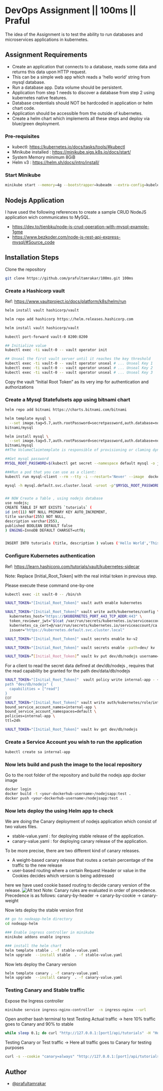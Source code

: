 
# DevOps Assignment || 100ms || Praful

The idea of the Assignment is to test the ability to run databases and microservices applications in kubernetes.
## Assignment Requirements
- Create an application that connects to a database, reads some data and returns this data upon HTTP request.
- This can be a simple web app which reads a 'hello world' string from mysql database.
- Run a database app. Data volume should be persistent.
- Application from step 1 needs to discover a database from step 2 using kubernetes native features.
- Database credentials should NOT be hardcoded in application or helm chart code.
- Application should be accessible from the outside of kubernetes.
- Create a helm chart which implements all these steps and deploy via blue/green deployment.

### Pre-requisites
- kubectl: https://kubernetes.io/docs/tasks/tools/#kubectl
- Minikube installed : https://minikube.sigs.k8s.io/docs/start/
- System Memory minimum 8GiB
- Helm v3 : https://helm.sh/docs/intro/install/

### Start Minikube
```bash
minikube start --memory=4g --bootstrapper=kubeadm --extra-config=kubelet.authentication-token-webhook=true --extra-config=kubelet.authorization-mode=Webhook --extra-config=scheduler.bind-address=0.0.0.0 --extra-config=controller-manager.bind-address=0.0.0.0
```


## Nodejs Application

I have used the following references to create a sample CRUD NodeJS application wich communicates to MySQL.

- https://dev.to/tienbku/node-js-crud-operation-with-mysql-example-1gme
- https://www.bezkoder.com/node-js-rest-api-express-mysql/#Source_code

## Installation Steps

Clone the repository
```bash
git clone https://github.com/prafultamrakar/100ms.git 100ms
```

### Create a Hashicorp vault

Ref: https://www.vaultproject.io/docs/platform/k8s/helm/run
```bash
helm install vault hashicorp/vault

helm repo add hashicorp https://helm.releases.hashicorp.com

helm install vault hashicorp/vault

kubectl port-forward vault-0 8200:8200

## Initialize value
kubectl exec -ti vault-0 -- vault operator init

## Unseal the first vault server until it reaches the key threshold
kubectl exec -ti vault-0 -- vault operator unseal # ... Unseal Key 1
kubectl exec -ti vault-0 -- vault operator unseal # ... Unseal Key 2
kubectl exec -ti vault-0 -- vault operator unseal # ... Unseal Key 3
```
Copy the vault “Initial Root Token” as its very imp for authentication and authorizations



### Create a Mysql Statefulsets app using bitnami chart
``` bash
helm repo add bitnami https://charts.bitnami.com/bitnami

helm template mysql \
  --set image.tag=5.7,auth.rootPassword=secretpassword,auth.database=nodejs,auth.username=nodejs,auth.password=nodejs-123 \
bitnami/mysql

helm install mysql \
  --set image.tag=5.7,auth.rootPassword=secretpassword,auth.database=nodejs,auth.username=nodejs,auth.password=nodejs-123 \
bitnami/mysql
##The VolumeClaimtemplate is responsible of provisioning or claming dynamic PV 

##Get mysql password 
MYSQL_ROOT_PASSWORD=$(kubectl get secret --namespace default mysql -o jsonpath="{.data.mysql-root-password}" | base64 --decode)

###Run a pod that you can use as a client:
kubectl run mysql-client --rm --tty -i --restart='Never' --image  docker.io/bitnami/mysql:5.7 --namespace default --command -- bash

mysql -h mysql.default.svc.cluster.local -uroot -p"$MYSQL_ROOT_PASSWORD"


## NOW Create a Table , using nodejs database
use nodejs;
CREATE TABLE IF NOT EXISTS `tutorials` (
id int(11) NOT NULL PRIMARY KEY AUTO_INCREMENT,
title varchar(255) NOT NULL,
description varchar(255),
published BOOLEAN DEFAULT false
) ENGINE=InnoDB DEFAULT CHARSET=utf8;


INSERT INTO tutorials (title, description ) values ('Hello World','This is test tutorials')

```

### Configure Kubernetes authentication
Ref: https://learn.hashicorp.com/tutorials/vault/kubernetes-sidecar

Note: Replace [Initial_Root_Token] with the real initial token in previous step.

Please execute these command one-by-one
``` bash
kubectl exec -it vault-0 -- /bin/sh

VAULT_TOKEN="[Initial_Root_Token]" vault auth enable kubernetes

VAULT_TOKEN="[Initial_Root_Token]" vault write auth/kubernetes/config \
  kubernetes_host="https://$KUBERNETES_PORT_443_TCP_ADDR:443" \
  token_reviewer_jwt="$(cat /var/run/secrets/kubernetes.io/serviceaccount/token)" \
  kubernetes_ca_cert=@/var/run/secrets/kubernetes.io/serviceaccount/ca.crt \
  issuer="https://kubernetes.default.svc.cluster.local"

VAULT_TOKEN="[Initial_Root_Token]" vault secrets enable kv-v2

VAULT_TOKEN="[Initial_Root_Token]" vault secrets enable -path=dev/ kv

VAULT_TOKEN=”[Initial_Root_Token]” vault kv put dev/db/nodejs username='nodejs' password='nodejs-123
```

For a client to read the secret data defined at dev/db/nodejs
, requires that the read capability be granted for the path dev/data/db/nodejs
```bash
VAULT_TOKEN="[Initial_Root_Token]"  vault policy write internal-app - <<EOF
path "dev/db/nodejs" {
  capabilities = ["read"]
}
EOF
VAULT_TOKEN="[Initial_Root_Token]" vault write auth/kubernetes/role/internal-app \
bound_service_account_names=internal-app \
bound_service_account_namespaces=default \
policies=internal-app \
ttl=24h

VAULT_TOKEN="[Initial_Root_Token]" vault kv get dev/db/nodejs
```

### Create a Service Account you wish to run the application
```bash
kubectl create sa internal-app
```

### Now lets build and push the image to the local repository 
Go to the root folder of the repository and build the nodejs app docker image
```bash
docker login 
docker build -t <your-dockerhub-username>/nodejsapp:test .
docker push <your-dockerhub-username>/nodejsapp:test .
```

### Now lets deploy the using Helm app to check 
We are doing the Canary deployment of nodejs application which consist of two values files.
- stable-value.yaml : for deploying stable release of the application.
- canary-value.yaml : for deploying canary release of the application.

To be more precise, there are two different kind of canary releases.
- A weight-based canary release that routes a certain percentage of the traffic to the new release
- user-based routing where a certain Request Header or value in the Cookies decides which version is being addressed

here we have used cookie based routing to decide canary version of the release.
![Alt text](images/canary-ingress.png?raw=true "Canary Release")
Note: Canary rules are evaluated in order of precedence. Precedence is as follows: canary-by-header -> canary-by-cookie -> canary-weight

Now lets deploy the stable version first
```bash
## go to nodeapp-helm directory
cd nodeapp-helm

### Enable ingress controller in minikube
minikube addons enable ingress

### install the helm chart
helm template stable . -f stable-value.yaml
helm upgrade  --install stable  . -f stable-value.yaml

```
Now lets deploy the Canary version
```bash
helm template canary . -f canary-value.yaml
helm upgrade  --install canary  . -f canary-value.yaml
```

### Testing Canary and Stable traffic 
Expose the Ingress controller
```bash
minikube service ingress-nginx-controller  -n ingress-nginx --url
```

Open another bash terminal to test
Testing Actual traffic -> here 10% traffic goes to Canary and 90% to stable
```bash
while sleep 0.1; do curl "http://127.0.0.1:[port]/api/tutorials" -H "Host: chart-example.local"; done
```
Testing Canary or Test traffic -> Here all traffic goes to Canary for testing purposes
```bash
curl -s --cookie "canary=always" "http://127.0.0.1:[port]/api/tutorials" -H "Host: chart-example.local"
```

## Author

- [@prafultamrakar](https://github.com/prafultamrakar)
    